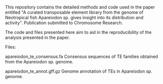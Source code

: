 This repository contains the detailed methods and code used in the paper entitled "A curated transposable element library from the genome of Neotropical fish Apareiodon sp. gives insight into its distribution and activity". Publication submitted to Chromosome Research.

The code and files presented here aim to aid in the reproducibility of the analysis presented in the paper.

Files:

apareiodon_te_consensus.fa
Consensus sequences of TE families obtained from the Apareiodon sp. genome.

apareiodon_te_annot.gff.gz
Genome annotation of TEs in Apareiodon sp. genome.
